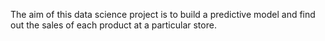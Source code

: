 The aim of this data science project is to build a predictive model and find out the sales of each product at a particular store.

